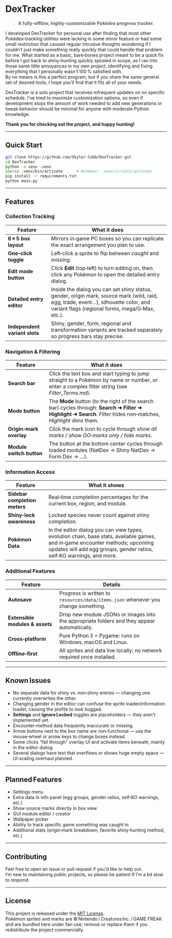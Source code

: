 
# DexTracker

> **A fully‑offline, highly‑customizable Pokédex progress tracker.**

I developed DexTracker for personal use after finding that most other Pokédex‑tracking utilities were lacking in some minor feature or had some small restriction that caused regular intrusive thoughts wondering if I couldn't just make something really quickly that could handle that problem for me. What started as a basic, bare‑bones project meant to be a quick fix before I got back to shiny‑hunting quickly spiraled in scope, as I ran into those same little annoyances in my own project, identifying and fixing everything that I personally wasn't 100 % satisfied with.  
By no means is this a perfect program, but if you share the same general set of desired tools, I hope you’ll find that it fits all of your needs.

DexTracker is a solo project that receives infrequent updates on no specific schedule. I’ve tried to maximize customization options, so even if development stops the amount of work needed to add new generations or tweak behavior should be minimal for anyone with moderate Python knowledge.

**Thank you for checking out the project, and happy hunting!**

---

## Quick Start

```bash
git clone https://github.com/Skyler-Cobb/DexTracker.git
cd DexTracker
python -m venv .venv
source .venv/bin/activate      # Windows: .venv\Scripts\activate
pip install -r requirements.txt
python main.py
```

---

## Features

### Collection Tracking

| Feature | What it does |
|---------|--------------|
| **6 × 5 box layout** | Mirrors in‑game PC boxes so you can replicate the exact arrangement you plan to use. |
| **One‑click toggle** | Left‑click a sprite to flip between *caught* and *missing*. |
| **Edit mode button** | Click **Edit** (top‑left) to turn editing on, then click any Pokémon to open the detailed entry dialog. |
| **Detailed entry editor** | Inside the dialog you can set shiny status, gender, origin mark, source mark (wild, raid, egg, trade, event…), silhouette color, and variant flags (regional forms, mega/G‑Max, etc.). |
| **Independent variant slots** | Shiny, gender, form, regional and transformation variants are tracked separately so progress bars stay precise. |

### Navigation & Filtering

| Feature | What it does |
|---------|--------------|
| **Search bar** | Click the text box and start typing to jump straight to a Pokémon by name or number, or enter a complex filter string (see *Filter_Terms.md*). |
| **Mode button** | The **Mode** button (to the right of the search bar) cycles through: **Search ➜ Filter ➜ Highlight ➜ Search**. *Filter* hides non‑matches, *Highlight* dims them. |
| **Origin‑mark overlay** | Click the mark icon to cycle through *show all marks / show GO‑marks only / hide marks*. |
| **Module switch button** | The button at the bottom center cycles through loaded modules (NatDex → Shiny NatDex → Form Dex → …). |

### Information Access

| Feature | What it shows |
|---------|---------------|
| **Sidebar completion meters** | Real‑time completion percentages for the current box, region, and module. |
| **Shiny‑lock awareness** | Locked species never count against shiny completion. |
| **Pokémon Data** | In the editor dialog you can view types, evolution chain, base stats, available games, and in‑game encounter methods; upcoming updates will add egg groups, gender ratios, self‑KO warnings, and more. |

### Additional Features

| Feature | Details |
|---------|---------|
| **Autosave** | Progress is written to `resources/data/items.json` whenever you change something. |
| **Extensible modules & assets** | Drop new module JSONs or images into the appropriate folders and they appear automatically. |
| **Cross‑platform** | Pure Python 3 + Pygame: runs on Windows, macOS and Linux. |
| **Offline‑first** | All sprites and data live locally; no network required once installed. |

---


## Known Issues

* No separate data for shiny vs. non‑shiny entries — changing one currently overwrites the other.
* Changing gender in the editor can confuse the sprite loader/information loader, causing the profile to look bugged.
* **Settings** and **Ignore Locked** toggles are placeholders — they aren't implemented yet.
* Encounter‑method data frequently inaccurate or missing.
* Arrow buttons next to the box name are non‑functional — use the mouse‑wheel or arrow keys to change boxes instead.
* Some clicks “fall through” overlay UI and activate items beneath, mainly in the editor dialog.
* Several dialogs have text that overflows or shows huge empty space — UI‑scaling overhaul planned.

---

## Planned Features

* Settings menu
* Extra data in info panel (egg groups, gender ratios, self‑KO warnings, etc.)
* Show source marks directly in box view
* GUI module editor / creator
* Wallpaper picker
* Ability to track specific game something was caught in
* Additional stats (origin‑mark breakdown, favorite shiny‑hunting method, etc.)


---

## Contributing 

Feel free to open an issue or pull request if you'd like to help out.  
I’m new to maintaining public projects, so please be patient if I’m a bit slow to respond.

---

## License

This project is released under the [MIT License](LICENSE).  
Pokémon sprites and marks are © Nintendo / Creatures Inc. / GAME FREAK and are bundled here under fair‑use; remove or replace them if you redistribute the project commercially.